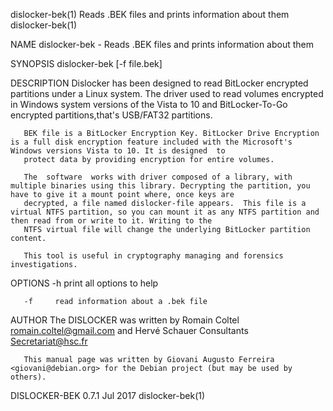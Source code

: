 dislocker-bek(1)                                                    Reads .BEK files and prints information about them                                                    dislocker-bek(1)

NAME
       dislocker-bek - Reads .BEK files and prints information about them

SYNOPSIS
       dislocker-bek [-f file.bek]

DESCRIPTION
       Dislocker  has  been  designed to read BitLocker encrypted partitions under a Linux system. The driver used to read volumes encrypted in Windows system versions of the Vista to 10
       and BitLocker-To-Go encrypted partitions,that's USB/FAT32 partitions.

       BEK file is a BitLocker Encryption Key. BitLocker Drive Encryption is a full disk encryption feature included with the Microsoft's Windows versions Vista to 10. It is designed  to
       protect data by providing encryption for entire volumes.

       The  software  works with driver composed of a library, with multiple binaries using this library. Decrypting the partition, you have to give it a mount point where, once keys are
       decrypted, a file named dislocker-file appears.  This file is a virtual NTFS partition, so you can mount it as any NTFS partition and then read from or write to it. Writing to the
       NTFS virtual file will change the underlying BitLocker partition content.

       This tool is useful in cryptography managing and forensics investigations.

OPTIONS
       -h     print all options to help

       -f     read information about a .bek file

AUTHOR
       The DISLOCKER was written by Romain Coltel <romain.coltel@gmail.com> and Hervé Schauer Consultants <Secretariat@hsc.fr>

       This manual page was written by Giovani Augusto Ferreira <giovani@debian.org> for the Debian project (but may be used by others).

DISLOCKER-BEK 0.7.1                                                                      Jul 2017                                                                         dislocker-bek(1)
